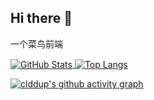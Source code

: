 ## Hi there 👋

<!--
**clddup/clddup** is a ✨ _special_ ✨ repository because its `README.md` (this file) appears on your GitHub profile.

Here are some ideas to get you started:

- 🔭 I’m currently working on ...
- 🌱 I’m currently learning ...
- 👯 I’m looking to collaborate on ...
- 🤔 I’m looking for help with ...
- 💬 Ask me about ...
- 📫 How to reach me: ...
- 😄 Pronouns: ...
- ⚡ Fun fact: ...
-->
一个菜鸟前端

<a href="https://github.com/clddup">
  <img align="center" alt="GitHub Stats" src="https://github-readme-stats.zohan.tech/api?username=clddup&show_icons=true&include_all_commits=tru" />
</a>
<a href="https://github.com/clddup">
  <img align="center" alt="Top Langs" src="https://github-readme-stats.zohan.tech/api/top-langs/?username=clddup&layout=compact" />
</a>

[![clddup's github activity graph](https://github-readme-activity-graph.vercel.app/graph?username=clddup&theme=minimal)](https://github.com/ashutosh00710/github-readme-activity-graph)
